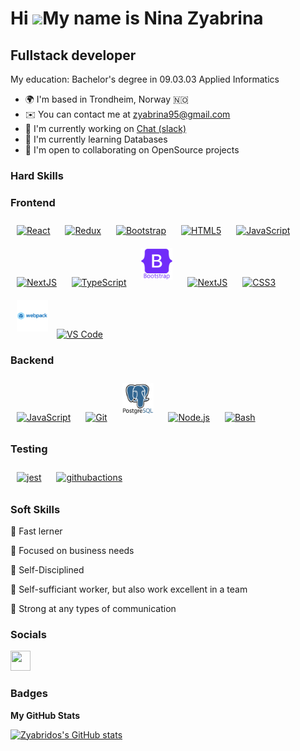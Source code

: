 Hi ![](https://user-images.githubusercontent.com/18350557/176309783-0785949b-9127-417c-8b55-ab5a4333674e.gif)My name is Nina Zyabrina
=====================================================================================================================================

Fullstack developer
------------------

My education: Bachelor's degree in 09.03.03 Applied Informatics

* 🌍  I'm based in Trondheim, Norway 🇳🇴
* ✉️  You can contact me at [zyabrina95@gmail.com](mailto:zyabrina95@gmail.com)
* 🚀  I'm currently working on [Chat (slack)](https://github.com/Zyabridos/slack_chat)
* 🧠  I'm currently learning Databases
* 🤝  I'm open to collaborating on OpenSource projects

### Hard Skills

### Frontend  
<div align="left">  
<a href="https://reactjs.org/" target="_blank"><img style="margin: 10px" src="https://profilinator.rishav.dev/skills-assets/react-original-wordmark.svg" alt="React" height="50" /></a>  
<a href="https://redux.js.org/" target="_blank"><img style="margin: 10px" src="https://profilinator.rishav.dev/skills-assets/redux-original.svg" alt="Redux" height="50" /></a>  
<a href="https://getbootstrap.com/docs/3.4/javascript/" target="_blank"><img style="margin: 10px" src="https://profilinator.rishav.dev/skills-assets/bootstrap-plain.svg" alt="Bootstrap" height="50" /></a>  
<a href="https://en.wikipedia.org/wiki/HTML5" target="_blank"><img style="margin: 10px" src="https://profilinator.rishav.dev/skills-assets/html5-original-wordmark.svg" alt="HTML5" height="50" /></a>  
<a href="https://www.javascript.com/" target="_blank"><img style="margin: 10px" src="https://profilinator.rishav.dev/skills-assets/javascript-original.svg" alt="JavaScript" height="50" /></a>  
<a href="https://nextjs.org/" target="_blank"><img style="margin: 10px" src="https://profilinator.rishav.dev/skills-assets/nextjs.png" alt="NextJS" height="50" /></a>  
<a href="https://www.typescriptlang.org/" target="_blank"><img style="margin: 10px" src="https://profilinator.rishav.dev/skills-assets/typescript-original.svg" alt="TypeScript" height="50" /></a>  
<a href="https://babeljs.io/" target="_blank"><img style="margin: 10px" src="https://raw.githubusercontent.com/devicons/devicon/master/icons/bootstrap/bootstrap-plain-wordmark.svg" alt="bootstrap" height="50" /></a>  
<a href="https://getbootstrap.com" target="_blank"><img style="margin: 10px" src="https://profilinator.rishav.dev/skills-assets/nextjs.png" alt="NextJS" height="50" /></a>  
<a href="https://www.w3schools.com/css/" target="_blank"><img style="margin: 10px" src="https://profilinator.rishav.dev/skills-assets/css3-original-wordmark.svg" alt="CSS3" height="50" /></a>  
<a href="https://webpack.js.org" target="_blank"><img style="margin: 10px" src="https://raw.githubusercontent.com/devicons/devicon/d00d0969292a6569d45b06d3f350f463a0107b0d/icons/webpack/webpack-original-wordmark.svg" alt="webpack" height="50" /></a>  
<a href="https://code.visualstudio.com/" target="_blank" rel="noreferrer"><img src="https://raw.githubusercontent.com/danielcranney/readme-generator/main/public/icons/skills/visualstudiocode.svg" width="36" height="36" alt="VS Code" /></a>
</div>

</td><td valign="top" width="33%">



### Backend  
<div align="left">  
<a href="https://www.javascript.com/" target="_blank"><img style="margin: 10px" src="https://profilinator.rishav.dev/skills-assets/javascript-original.svg" alt="JavaScript" height="50" /></a>  
<a href="https://github.com/" target="_blank"><img style="margin: 10px" src="https://profilinator.rishav.dev/skills-assets/git-scm-icon.svg" alt="Git" height="50" /></a>  
<a href="https://www.postgresql.org" target="_blank"><img style="margin: 10px" src="https://raw.githubusercontent.com/devicons/devicon/master/icons/postgresql/postgresql-original-wordmark.svg" alt="postgresql" height="50" /></a>  
<a href="https://nodejs.org/" target="_blank"><img style="margin: 10px" src="https://profilinator.rishav.dev/skills-assets/nodejs-original-wordmark.svg" alt="Node.js" height="50" /></a>  
<a href="https://www.gnu.org/software/bash/" target="_blank"><img style="margin: 10px" src="https://profilinator.rishav.dev/skills-assets/gnu_bash-icon.svg" alt="Bash" height="50" /></a>  
</div>

### Testing  
<div align="left">  
<a href="https://jestjs.io" target="_blank"><img style="margin: 10px" src="https://www.vectorlogo.zone/logos/jestjsio/jestjsio-icon.svg" alt="jest" height="50" /></a>  
<a href="https://github.com/features/actions" target="_blank"><img style="margin: 10px" src="https://cdn.simpleicons.org/githubactions/2088FF" alt="githubactions" height="50" /></a>  
</div>

</td><td valign="top" width="33%">



</td></tr></table>  

### Soft Skills
<p>💎 Fast lerner </p>
<p>💎 Focused on business needs </p>
<p>💎 Self-Disciplined </p>
<p>💎 Self-sufficiant worker, but also work excellent in a team </p>
<p>💎 Strong at any types of communication </p>

### Socials

<p align="left"> <a href="https://www.github.com/Zyabridos" target="_blank" rel="noreferrer"> <picture> <source media="(prefers-color-scheme: dark)" srcset="https://raw.githubusercontent.com/danielcranney/readme-generator/main/public/icons/socials/github-dark.svg" /> <source media="(prefers-color-scheme: light)" srcset="https://raw.githubusercontent.com/danielcranney/readme-generator/main/public/icons/socials/github.svg" /> <img src="https://raw.githubusercontent.com/danielcranney/readme-generator/main/public/icons/socials/github.svg" width="32" height="32" /> </picture> </a></p>

### Badges

<b>My GitHub Stats</b>

<a href="http://www.github.com/Zyabridos"><img src="https://github-readme-stats.vercel.app/api?username=Zyabridos&show_icons=true&hide=&count_private=true&title_color=0891b2&text_color=ffffff&icon_color=0891b2&bg_color=1c1917&hide_border=true&show_icons=true" alt="Zyabridos's GitHub stats" /></a>
